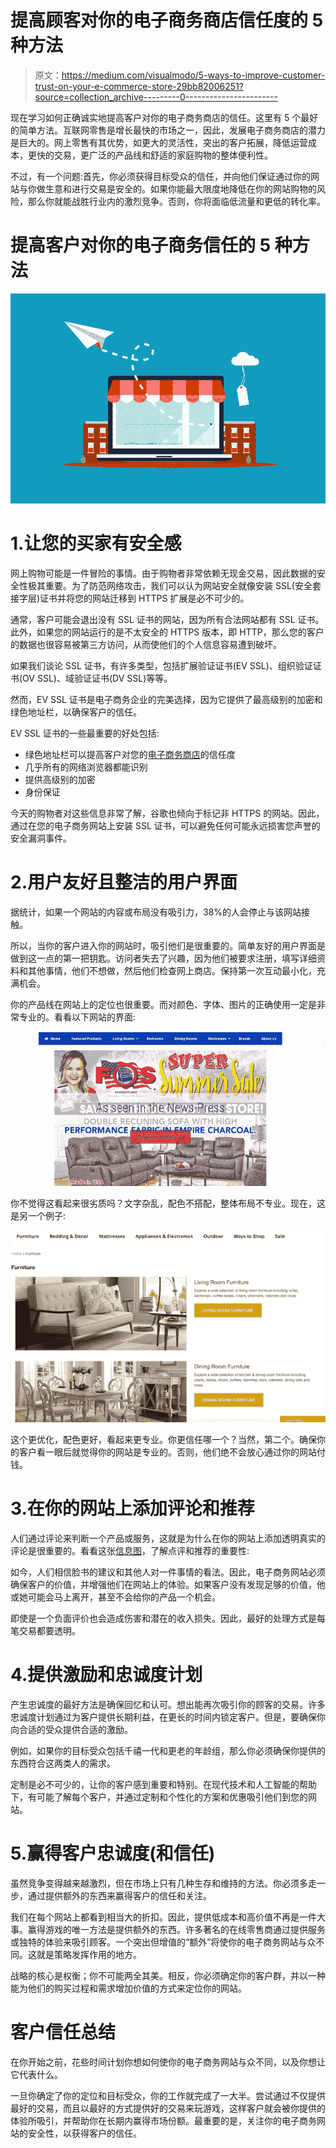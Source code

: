 # 提高顾客对你的电子商务商店信任度的 5 种方法

> 原文：<https://medium.com/visualmodo/5-ways-to-improve-customer-trust-on-your-e-commerce-store-29bb82006251?source=collection_archive---------0----------------------->

现在学习如何正确诚实地提高客户对你的电子商务商店的信任。这里有 5 个最好的简单方法。互联网零售是增长最快的市场之一，因此，发展电子商务商店的潜力是巨大的。网上零售有其优势，如更大的灵活性，突出的客户拓展，降低运营成本，更快的交易，更广泛的产品线和舒适的家庭购物的整体便利性。

不过，有一个问题:首先，你必须获得目标受众的信任，并向他们保证通过你的网站与你做生意和进行交易是安全的。如果你能最大限度地降低在你的网站购物的风险，那么你就能战胜行业内的激烈竞争。否则，你将面临低流量和更低的转化率。

# 提高客户对你的电子商务信任的 5 种方法

![](img/c1cf2273e56597c5c54764e7845deac9.png)

# 1.让您的买家有安全感

网上购物可能是一件冒险的事情。由于购物者非常依赖无现金交易，因此数据的安全性极其重要。为了防范网络攻击，我们可以认为网站安全就像安装 SSL(安全套接字层)证书并将您的网站迁移到 HTTPS 扩展是必不可少的。

通常，客户可能会退出没有 SSL 证书的网站，因为所有合法网站都有 SSL 证书。此外，如果您的网站运行的是不太安全的 HTTPS 版本，即 HTTP，那么您的客户的数据也很容易被第三方访问，从而使他们的个人信息容易遭到破坏。

如果我们谈论 SSL 证书，有许多类型，包括扩展验证证书(EV SSL)、组织验证证书(OV SSL)、域验证证书(DV SSL)等等。

然而，EV SSL 证书是电子商务企业的完美选择，因为它提供了最高级别的加密和绿色地址栏，以确保客户的信任。

EV SSL 证书的一些最重要的好处包括:

*   绿色地址栏可以提高客户对您的[电子商务商店](https://visualmodo.com/theme/seller-ecommerce-wordpress-theme/)的信任度
*   几乎所有的网络浏览器都能识别
*   提供高级别的加密
*   身份保证

今天的购物者对这些信息非常了解，谷歌也倾向于标记非 HTTPS 的网站。因此，通过在您的电子商务网站上安装 SSL 证书，可以避免任何可能永远损害您声誉的安全漏洞事件。

# 2.用户友好且整洁的用户界面

据统计，如果一个网站的内容或布局没有吸引力，38%的人会停止与该网站接触。

所以，当你的客户进入你的网站时，吸引他们是很重要的。简单友好的用户界面是做到这一点的第一把钥匙。访问者失去了兴趣，因为他们被要求注册，填写详细资料和其他事情，他们不想做，然后他们检查网上商店。保持第一次互动最小化，充满机会。

你的产品线在网站上的定位也很重要。而对颜色、字体、图片的正确使用一定是非常专业的。看看以下网站的界面:

![](img/5f225276514a32bf986e1574a6edc7d4.png)

你不觉得这看起来很劣质吗？文字杂乱，配色不搭配，整体布局不专业。现在，这是另一个例子:

![](img/6e888cc2a13266ed188b482f93e08503.png)

这个更优化，配色更好，看起来更专业。你更信任哪一个？当然，第二个。确保你的客户看一眼后就觉得你的网站是专业的。否则，他们绝不会放心通过你的网站付钱。

# 3.在你的网站上添加评论和推荐

人们通过评论来判断一个产品或服务，这就是为什么在你的网站上添加透明真实的评论是很重要的。看看这张[信息图](https://www.impactbnd.com/blog/word-of-mouth-marketing-strategies-infographic)，了解点评和推荐的重要性:

如今，人们相信脸书的建议和其他人对一件事情的看法。因此，电子商务网站必须确保客户的价值，并增强他们在网站上的体验。如果客户没有发现足够的价值，他或她可能会马上离开，甚至不会给你的产品一个机会。

即使是一个负面评价也会造成伤害和潜在的收入损失。因此，最好的处理方式是每笔交易都要透明。

# 4.提供激励和忠诚度计划

产生忠诚度的最好方法是确保回忆和认可。想出能再次吸引你的顾客的交易。许多忠诚度计划通过为客户提供长期利益，在更长的时间内锁定客户。但是，要确保你向合适的受众提供合适的激励。

例如，如果你的目标受众包括千禧一代和更老的年龄组，那么你必须确保你提供的东西符合这两类人的需求。

定制是必不可少的，让你的客户感到重要和特别。在现代技术和人工智能的帮助下，有可能了解每个客户，并通过定制和个性化的方案和优惠吸引他们到您的网站。

# 5.赢得客户忠诚度(和信任)

虽然竞争变得越来越激烈，但在市场上只有几种生存和维持的方法。你必须多走一步，通过提供额外的东西来赢得客户的信任和关注。

我们在每个网站上都看到相当大的折扣。因此，提供低成本和高价值不再是一件大事。赢得游戏的唯一方法是提供额外的东西。许多著名的在线零售商通过提供服务或独特的体验来吸引顾客。一个突出但增值的“额外”将使你的电子商务网站与众不同。这就是策略发挥作用的地方。

战略的核心是权衡；你不可能两全其美。相反，你必须确定你的客户群，并以一种能为他们的购买过程和需求增加价值的方式来定位你的网站。

# 客户信任总结

在你开始之前，花些时间计划你想如何使你的电子商务网站与众不同，以及你想让它代表什么。

一旦你确定了你的定位和目标受众，你的工作就完成了一大半。尝试通过不仅提供最好的交易，而且以最好的方式提供好的交易来玩游戏，这样客户就会被你提供的体验所吸引，并帮助你在长期内赢得市场份额。最重要的是，关注你的电子商务网站的安全性，以获得客户的信任。